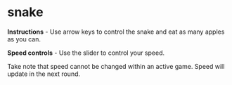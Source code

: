 # snake
**Instructions** - Use arrow keys to control the snake and eat as many apples as you can.

**Speed controls** - Use the slider to control your speed. 

Take note that speed cannot be changed within an active game. Speed will update in the next round.
